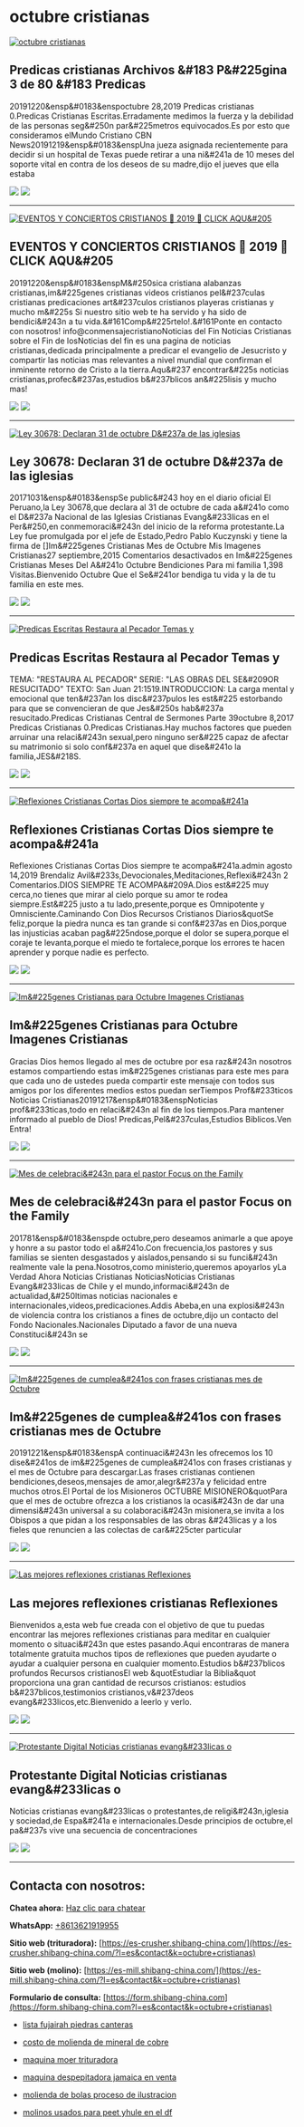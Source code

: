 # octubre cristianas

<a href="https://swt.shibang-china.com/?l=es&img&k=octubre+cristianas" target="_blank">![octubre cristianas](http://static.shibang-china.com/all-800x300/425.jpg)</a>

## Predicas cristianas Archivos &#183 P&#225gina 3 de 80 &#183 Predicas
20191220&ensp&#0183&enspoctubre 28,2019 Predicas cristianas 0.Predicas Cristianas Escritas.Erradamente medimos la fuerza y la debilidad de las personas seg&#250n par&#225metros equivocados.Es por esto que consideramos elMundo Cristiano CBN News20191219&ensp&#0183&enspUna jueza asignada recientemente para decidir si un hospital de Texas puede retirar a una ni&#241a de 10 meses del soporte vital en contra de los deseos de su madre,dijo el jueves que ella estaba


<a href="https://whatsapp.shibangsoft.com/WhatsApp.php" target="_blank" title="WhatsApp">![](http://static.shibang-china.com/icon/whatsapp.png)</a> <a href="https://swt.shibang-china.com/?l=es&icon&k=octubre+cristianas" target="_blank">![](http://static.shibang-china.com/icon/chat-es.png)</a>

---

<a href="https://swt.shibang-china.com/?l=es&img&k=octubre+cristianas" target="_blank">![EVENTOS Y CONCIERTOS CRISTIANOS 🥇 2019 🥇 CLICK AQU&#205﻿﻿](http://static.shibang-china.com/all-800x300/388.jpg)</a>

## EVENTOS Y CONCIERTOS CRISTIANOS 🥇 2019 🥇 CLICK AQU&#205﻿﻿
20191220&ensp&#0183&enspM&#250sica cristiana alabanzas cristianas,im&#225genes cristianas videos cristianos pel&#237culas cristianas predicaciones art&#237culos cristianos playeras cristianas y mucho m&#225s Si nuestro sitio web te ha servido y ha sido de bendici&#243n a tu vida.&#161Comp&#225rtelo!.&#161Ponte en contacto con nosotros! info@conmensajecristianoNoticias del Fin Noticias Cristianas sobre el Fin de losNoticias del fin es una pagina de noticias cristianas,dedicada principalmente a predicar el evangelio de Jesucristo y compartir las noticias mas relevantes a nivel mundial que confirman el inminente retorno de Cristo a la tierra.Aqu&#237 encontrar&#225s noticias cristianas,profec&#237as,estudios b&#237blicos an&#225lisis y mucho mas!


<a href="https://whatsapp.shibangsoft.com/WhatsApp.php" target="_blank" title="WhatsApp">![](http://static.shibang-china.com/icon/whatsapp.png)</a> <a href="https://swt.shibang-china.com/?l=es&icon&k=octubre+cristianas" target="_blank">![](http://static.shibang-china.com/icon/chat-es.png)</a>

---

<a href="https://swt.shibang-china.com/?l=es&img&k=octubre+cristianas" target="_blank">![Ley 30678: Declaran 31 de octubre D&#237a de las iglesias](http://static.shibang-china.com/all-800x300/429.jpg)</a>

## Ley 30678: Declaran 31 de octubre D&#237a de las iglesias
20171031&ensp&#0183&enspSe public&#243 hoy en el diario oficial El Peruano,la Ley 30678,que declara al 31 de octubre de cada a&#241o como el D&#237a Nacional de las Iglesias Cristianas Evang&#233licas en el Per&#250,en conmemoraci&#243n del inicio de la reforma protestante.La Ley fue promulgada por el jefe de Estado,Pedro Pablo Kuczynski y tiene la firma de []Im&#225genes Cristianas Mes de Octubre Mis Imagenes Cristianas27 septiembre,2015 Comentarios desactivados en Im&#225genes Cristianas Meses Del A&#241o Octubre Bendiciones Para mi familia 1,398 Visitas.Bienvenido Octubre Que el Se&#241or bendiga tu vida y la de tu familia en este mes.


<a href="https://whatsapp.shibangsoft.com/WhatsApp.php" target="_blank" title="WhatsApp">![](http://static.shibang-china.com/icon/whatsapp.png)</a> <a href="https://swt.shibang-china.com/?l=es&icon&k=octubre+cristianas" target="_blank">![](http://static.shibang-china.com/icon/chat-es.png)</a>

---

<a href="https://swt.shibang-china.com/?l=es&img&k=octubre+cristianas" target="_blank">![Predicas Escritas Restaura al Pecador Temas y](http://static.shibang-china.com/all-800x300/1108.jpg)</a>

## Predicas Escritas Restaura al Pecador Temas y
TEMA: "RESTAURA AL PECADOR" SERIE: "LAS OBRAS DEL SE&#209OR RESUCITADO" TEXTO: San Juan 21:1519.INTRODUCCION: La carga mental y emocional que ten&#237an los disc&#237pulos les est&#225 estorbando para que se convencieran de que Jes&#250s hab&#237a resucitado.Predicas Cristianas Central de Sermones Parte 39octubre 8,2017 Predicas Cristianas 0.Predicas Cristianas.Hay muchos factores que pueden arruinar una relaci&#243n sexual,pero ninguno ser&#225 capaz de afectar su matrimonio si solo conf&#237a en aquel que dise&#241o la familia,JES&#218S.


<a href="https://whatsapp.shibangsoft.com/WhatsApp.php" target="_blank" title="WhatsApp">![](http://static.shibang-china.com/icon/whatsapp.png)</a> <a href="https://swt.shibang-china.com/?l=es&icon&k=octubre+cristianas" target="_blank">![](http://static.shibang-china.com/icon/chat-es.png)</a>

---

<a href="https://swt.shibang-china.com/?l=es&img&k=octubre+cristianas" target="_blank">![Reflexiones Cristianas Cortas Dios siempre te acompa&#241a](http://static.shibang-china.com/all-800x300/724.jpg)</a>

## Reflexiones Cristianas Cortas Dios siempre te acompa&#241a
Reflexiones Cristianas Cortas Dios siempre te acompa&#241a.admin agosto 14,2019 Brendaliz Avil&#233s,Devocionales,Meditaciones,Reflexi&#243n 2 Comentarios.DIOS SIEMPRE TE ACOMPA&#209A.Dios est&#225 muy cerca,no tienes que mirar al cielo porque su amor te rodea siempre.Est&#225 justo a tu lado,presente,porque es Omnipotente y Omnisciente.Caminando Con Dios Recursos Cristianos Diarios&quotSe feliz,porque la piedra nunca es tan grande si conf&#237as en Dios,porque las injusticias acaban pag&#225ndose,porque el dolor se supera,porque el coraje te levanta,porque el miedo te fortalece,porque los errores te hacen aprender y porque nadie es perfecto.


<a href="https://whatsapp.shibangsoft.com/WhatsApp.php" target="_blank" title="WhatsApp">![](http://static.shibang-china.com/icon/whatsapp.png)</a> <a href="https://swt.shibang-china.com/?l=es&icon&k=octubre+cristianas" target="_blank">![](http://static.shibang-china.com/icon/chat-es.png)</a>

---

<a href="https://swt.shibang-china.com/?l=es&img&k=octubre+cristianas" target="_blank">![Im&#225genes Cristianas para Octubre Imagenes Cristianas](http://static.shibang-china.com/all-800x300/978.jpg)</a>

## Im&#225genes Cristianas para Octubre Imagenes Cristianas
Gracias Dios hemos llegado al mes de octubre por esa raz&#243n nosotros estamos compartiendo estas im&#225genes cristianas para este mes para que cada uno de ustedes pueda compartir este mensaje con todos sus amigos por los diferentes medios estos puedan serTiempos Prof&#233ticos Noticias Cristianas20191217&ensp&#0183&enspNoticias prof&#233ticas,todo en relaci&#243n al fin de los tiempos.Para mantener informado al pueblo de Dios! Predicas,Pel&#237culas,Estudios Biblicos.Ven Entra!


<a href="https://whatsapp.shibangsoft.com/WhatsApp.php" target="_blank" title="WhatsApp">![](http://static.shibang-china.com/icon/whatsapp.png)</a> <a href="https://swt.shibang-china.com/?l=es&icon&k=octubre+cristianas" target="_blank">![](http://static.shibang-china.com/icon/chat-es.png)</a>

---

<a href="https://swt.shibang-china.com/?l=es&img&k=octubre+cristianas" target="_blank">![Mes de celebraci&#243n para el pastor Focus on the Family](http://static.shibang-china.com/all-800x300/511.jpg)</a>

## Mes de celebraci&#243n para el pastor Focus on the Family
201781&ensp&#0183&enspde octubre,pero deseamos animarle a que apoye y honre a su pastor todo el a&#241o.Con frecuencia,los pastores y sus familias se sienten desgastados y aislados,pensando si su funci&#243n realmente vale la pena.Nosotros,como ministerio,queremos apoyarlos yLa Verdad Ahora Noticias Cristianas NoticiasNoticias Cristianas Evang&#233licas de Chile y el mundo,informaci&#243n de actualidad,&#250ltimas noticias nacionales e internacionales,videos,predicaciones.Addis Abeba,en una explosi&#243n de violencia contra los cristianos a fines de octubre,dijo un contacto del Fondo Nacionales.Nacionales Diputado a favor de una nueva Constituci&#243n se


<a href="https://whatsapp.shibangsoft.com/WhatsApp.php" target="_blank" title="WhatsApp">![](http://static.shibang-china.com/icon/whatsapp.png)</a> <a href="https://swt.shibang-china.com/?l=es&icon&k=octubre+cristianas" target="_blank">![](http://static.shibang-china.com/icon/chat-es.png)</a>

---

<a href="https://swt.shibang-china.com/?l=es&img&k=octubre+cristianas" target="_blank">![Im&#225genes de cumplea&#241os con frases cristianas mes de Octubre](http://static.shibang-china.com/all-800x300/8.jpg)</a>

## Im&#225genes de cumplea&#241os con frases cristianas mes de Octubre
20191221&ensp&#0183&enspA continuaci&#243n les ofrecemos los 10 dise&#241os de im&#225genes de cumplea&#241os con frases cristianas y el mes de Octubre para descargar.Las frases cristianas contienen bendiciones,deseos,mensajes de amor,alegr&#237a y felicidad entre muchos otros.El Portal de los Misioneros OCTUBRE MISIONERO&quotPara que el mes de octubre ofrezca a los cristianos la ocasi&#243n de dar una dimensi&#243n universal a su colaboraci&#243n misionera,se invita a los Obispos a que pidan a los responsables de las obras &#243licas y a los fieles que renuncien a las colectas de car&#225cter particular


<a href="https://whatsapp.shibangsoft.com/WhatsApp.php" target="_blank" title="WhatsApp">![](http://static.shibang-china.com/icon/whatsapp.png)</a> <a href="https://swt.shibang-china.com/?l=es&icon&k=octubre+cristianas" target="_blank">![](http://static.shibang-china.com/icon/chat-es.png)</a>

---

<a href="https://swt.shibang-china.com/?l=es&img&k=octubre+cristianas" target="_blank">![Las mejores reflexiones cristianas Reflexiones](http://static.shibang-china.com/all-800x300/289.jpg)</a>

## Las mejores reflexiones cristianas Reflexiones
Bienvenidos a,esta web fue creada con el objetivo de que tu puedas encontrar las mejores reflexiones cristianas para meditar en cualquier momento o situaci&#243n que estes pasando.Aqui encontraras de manera totalmente gratuita muchos tipos de reflexiones que pueden ayudarte o ayudar a cualquier persona en cualquier momento.Estudios b&#237blicos profundos Recursos cristianosEl web &quotEstudiar la Biblia&quot proporciona una gran cantidad de recursos cristianos: estudios b&#237blicos,testimonios cristianos,v&#237deos evang&#233licos,etc.Bienvenido a leerlo y verlo.


<a href="https://whatsapp.shibangsoft.com/WhatsApp.php" target="_blank" title="WhatsApp">![](http://static.shibang-china.com/icon/whatsapp.png)</a> <a href="https://swt.shibang-china.com/?l=es&icon&k=octubre+cristianas" target="_blank">![](http://static.shibang-china.com/icon/chat-es.png)</a>

---

<a href="https://swt.shibang-china.com/?l=es&img&k=octubre+cristianas" target="_blank">![Protestante Digital Noticias cristianas evang&#233licas o](http://static.shibang-china.com/all-800x300/812.jpg)</a>

## Protestante Digital Noticias cristianas evang&#233licas o
Noticias cristianas evang&#233licas o protestantes,de religi&#243n,iglesia y sociedad,de Espa&#241a e internacionales.Desde principios de octubre,el pa&#237s vive una secuencia de concentraciones

<a href="https://whatsapp.shibangsoft.com/WhatsApp.php" target="_blank" title="WhatsApp">![](http://static.shibang-china.com/icon/whatsapp.png)</a> <a href="https://swt.shibang-china.com/?l=es&icon&k=octubre+cristianas" target="_blank">![](http://static.shibang-china.com/icon/chat-es.png)</a>

---
## Contacta con nosotros:

**Chatea ahora:** [Haz clic para chatear](https://swt.shibang-china.com?l=es&contact&k=octubre+cristianas)

**WhatsApp:**  [+8613621919955](https://whatsapp.shibangsoft.com/WhatsApp.php)

**Sitio web (trituradora):** [https://es-crusher.shibang-china.com/](https://es-crusher.shibang-china.com/?l=es&contact&k=octubre+cristianas)

**Sitio web (molino):** [https://es-mill.shibang-china.com/](https://es-mill.shibang-china.com/?l=es&contact&k=octubre+cristianas)

**Formulario de consulta:** [https://form.shibang-china.com](https://form.shibang-china.com?l=es&contact&k=octubre+cristianas)

* [lista fujairah piedras canteras](../82/lista%20fujairah%20piedras%20canteras.md)

* [costo de molienda de mineral de cobre](../87/costo%20de%20molienda%20de%20mineral%20de%20cobre.md)

* [maquina moer trituradora](../93/maquina%20moer%20trituradora.md)

* [maquina despepitadora jamaica en venta](../90/maquina%20despepitadora%20jamaica%20en%20venta.md)

* [molienda de bolas proceso de ilustracion](../88/molienda%20de%20bolas%20proceso%20de%20ilustracion.md)

* [molinos usados para peet yhule en el df](../89/molinos%20usados%20para%20peet%20yhule%20en%20el%20df.md)